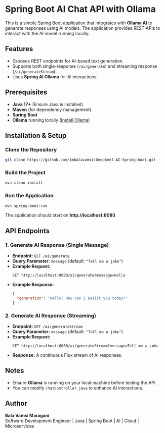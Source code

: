 # Spring Boot AI Chat API with Ollama

This is a simple Spring Boot application that integrates with **Ollama AI** to generate responses using AI models. The application provides REST APIs to interact with the AI model running locally.

## Features
- Exposes REST endpoints for AI-based text generation.
- Supports both single-response (`/ai/generate`) and streaming response (`/ai/generateStream`).
- Uses **Spring AI Ollama** for AI interactions.

## Prerequisites
- **Java 17+** (Ensure Java is installed)
- **Maven** (for dependency management)
- **Spring Boot**
- **Ollama** running locally ([Install Ollama](https://ollama.ai/))

## Installation & Setup

### Clone the Repository
```sh
git clone https://github.com/imbalavamsi/DeepSeel-AI-Spring-boot.git
```

### Build the Project
```sh
mvn clean install
```

### Run the Application
```sh
mvn spring-boot:run
```

The application should start on **http://localhost:8080**.

## API Endpoints

### 1. Generate AI Response (Single Message)
- **Endpoint:** `GET /ai/generate`
- **Query Parameter:** `message` (default: `"Tell me a joke"`)
- **Example Request:**
  ```
  GET http://localhost:8080/ai/generate?message=Hello
  ```
- **Example Response:**
  ```json
  {
    "generation": "Hello! How can I assist you today?"
  }
  ```

### 2. Generate AI Response (Streaming)
- **Endpoint:** `GET /ai/generateStream`
- **Query Parameter:** `message` (default: `"Tell me a joke"`)
- **Example Request:**
  ```
  GET http://localhost:8080/ai/generateStream?message=Tell me a joke
  ```
- **Response:** A continuous Flux stream of AI responses.


## Notes
- Ensure **Ollama** is running on your local machine before testing the API.
- You can modify `ChatController.java` to enhance AI interactions.

## Author
**Bala Vamsi Maragani**  
Software Development Engineer | Java | Spring Boot | AI | Cloud | Microservices
